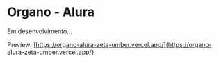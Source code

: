 # Organo - Alura

Em desenvolvimento...

Preview: [https://organo-alura-zeta-umber.vercel.app/](https://organo-alura-zeta-umber.vercel.app/}

